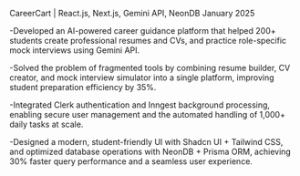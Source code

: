 CareerCart | React.js, Next.js, Gemini API, NeonDB
January 2025

-Developed an AI-powered career guidance platform that helped 200+ students create professional resumes and CVs, and practice role-specific mock interviews using Gemini API.

-Solved the problem of fragmented tools by combining resume builder, CV creator, and mock interview simulator into a single platform, improving student preparation efficiency by 35%.

-Integrated Clerk authentication and Inngest background processing, enabling secure user management and the automated handling of 1,000+ daily tasks at scale.

-Designed a modern, student-friendly UI with Shadcn UI + Tailwind CSS, and optimized database operations with NeonDB + Prisma ORM, achieving 30% faster query performance and a seamless user experience.
